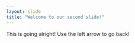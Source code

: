 ```yaml
---
layout: slide
title: "Welcome to our second slide!"
---
```

This is going alright!
Use the left arrow to go back!
